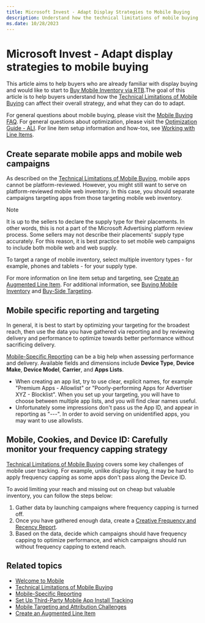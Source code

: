 ```yaml
---
title: Microsoft Invest - Adapt Display Strategies to Mobile Buying
description: Understand how the technical limitations of mobile buying affects your overall strategy and what you can do to adapt.
ms.date: 10/28/2023
---
```


# Microsoft Invest - Adapt display strategies to mobile buying

This article aims to help buyers who are already familiar with display buying and would like to start to [Buy Mobile Inventory via RTB](buy-mobile-inventory-via-rtb.md).The goal of this article is to help buyers understand how the [Technical Limitations of Mobile Buying](technical-limitations-of-mobile-buying.md) can affect their overall strategy, and what they can do to adapt.

For general questions about mobile buying, please visit the [Mobile Buying FAQ](mobile-buying-faq.md). For general questions about optimization, please visit the [Optimization Guide - ALI](optimization-guide-ali.md). For line item setup information and how-tos, see [Working with Line Items](working-with-line-items.md).

## Create separate mobile apps and mobile web campaigns

As described on the [Technical Limitations of Mobile Buying](technical-limitations-of-mobile-buying.md), mobile apps cannot be platform-reviewed. However, you might still want to serve on platform-reviewed mobile web inventory. In this case, you should separate campaigns targeting apps from those targeting mobile web inventory.

> [!NOTE]
> It is up to the sellers to declare the supply type for their placements. In other words, this is not a part of the Microsoft Advertising platform review process. Some sellers may not describe their placements' supply type accurately. For this reason, it is best practice to set mobile web campaigns to include both mobile web and web supply.

To target a range of mobile inventory, select multiple inventory types - for example, phones and tablets - for your supply type.

For more information on line item setup and targeting, see [Create an Augmented Line Item](create-an-augmented-line-item-ali.md). For additional information, see [Buying Mobile Inventory](buying-mobile-inventory.md) and [Buy-Side Targeting](buy-side-targeting.md).

## Mobile specific reporting and targeting

In general, it is best to start by optimizing your targeting for the broadest reach, then use the data you have gathered via reporting and by reviewing delivery and performance to optimize towards better performance without sacrificing delivery.

[Mobile-Specific Reporting](mobile-specific-reporting.md) can be a big help when assessing performance and delivery. Available fields and dimensions include **Device Type**, **Device Make**, **Device Model**, **Carrier**, and **Apps Lists**.

- When creating an app list, try to use clear, explicit names, for example "Premium Apps - Allowlist" or "Poorly-performing Apps for Advertiser XYZ - Blocklist". When you set up your targeting, you will have to choose between multiple app lists, and you will find clear names useful.
- Unfortunately some impressions don't pass us the App ID, and appear in reporting as "---". In order to avoid serving on unidentified    apps, you may want to use allowlists.

## Mobile, Cookies, and Device ID: Carefully monitor your frequency capping strategy

[Technical Limitations of Mobile Buying](technical-limitations-of-mobile-buying.md) covers some key challenges of mobile user tracking. For example, unlike display buying, it may be hard to apply frequency capping as some apps don't pass along the Device ID.

To avoid limiting your reach and missing out on cheap but valuable inventory, you can follow the steps below:

1. Gather data by launching campaigns where frequency capping is turned off.
1. Once you have gathered enough data, create a [Creative Frequency and Recency Report](creative-frequency-and-recency-report.md).
1. Based on the data, decide which campaigns should have frequency capping to optimize performance, and which campaigns should run without frequency capping to extend reach.

## Related topics

- [Welcome to Mobile](welcome-to-mobile.md)
- [Technical Limitations of Mobile Buying](technical-limitations-of-mobile-buying.md)
- [Mobile-Specific Reporting](mobile-specific-reporting.md)
- [Set Up Third-Party Mobile App Install Tracking](set-up-third-party-mobile-app-install-tracking.md)
- [Mobile Targeting and Attribution Challenges](mobile-targeting-and-attribution-challenges.md)
- [Create an Augmented Line Item](create-an-augmented-line-item-ali.md)
